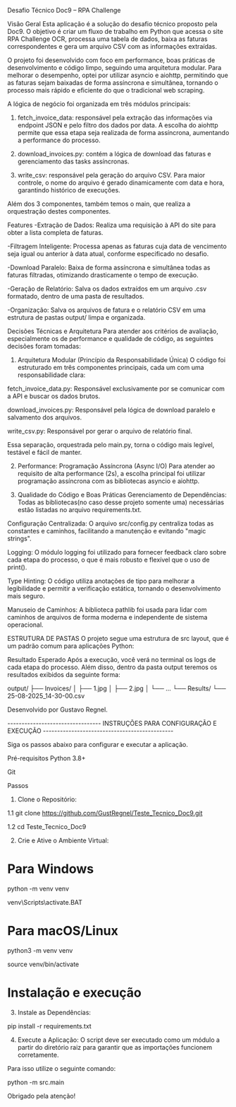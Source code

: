 Desafio Técnico Doc9 – RPA Challenge

Visão Geral
Esta aplicação é a solução do desafio técnico proposto pela Doc9. O objetivo é criar um fluxo de trabalho em Python que acessa o site RPA Challenge OCR, processa uma tabela de dados, baixa as faturas correspondentes e gera um arquivo CSV com as informações extraídas.

O projeto foi desenvolvido com foco em performance, boas práticas de desenvolvimento e código limpo, seguindo uma arquitetura modular. Para melhorar o desempenho, optei por utilizar asyncio e aiohttp, permitindo que as faturas sejam baixadas de forma assíncrona e simultânea, tornando o processo mais rápido e eficiente do que o tradicional web scraping.

A lógica de negócio foi organizada em três módulos principais:

1. fetch_invoice_data: responsável pela extração das informações via endpoint JSON e pelo filtro dos dados por data. A escolha do aiohttp permite que essa etapa seja realizada de forma assíncrona, aumentando a performance do processo.

2. download_invoices.py: contém a lógica de download das faturas e gerenciamento das tasks assíncronas.

3. write_csv: responsável pela geração do arquivo CSV. Para maior controle, o nome do arquivo é gerado dinamicamente com data e hora, garantindo histórico de execuções.

Além dos 3 componentes, também temos o main, que realiza a orquestração destes componentes.

Features
-Extração de Dados: Realiza uma requisição à API do site para obter a lista completa de faturas.

-Filtragem Inteligente: Processa apenas as faturas cuja data de vencimento seja igual ou anterior à data atual, conforme especificado no desafio.

-Download Paralelo: Baixa de forma assíncrona e simultânea todas as faturas filtradas, otimizando drasticamente o tempo de execução.

-Geração de Relatório: Salva os dados extraídos em um arquivo .csv formatado, dentro de uma pasta de resultados.

-Organização: Salva os arquivos de fatura e o relatório CSV em uma estrutura de pastas output/ limpa e organizada.

Decisões Técnicas e Arquitetura
Para atender aos critérios de avaliação, especialmente os de performance e qualidade de código, as seguintes decisões foram tomadas:

1. Arquitetura Modular (Princípio da Responsabilidade Única)
O código foi estruturado em três componentes principais, cada um com uma responsabilidade clara:

fetch_invoice_data.py: Responsável exclusivamente por se comunicar com a API e buscar os dados brutos.

download_invoices.py: Responsável pela lógica de download paralelo e salvamento dos arquivos.

write_csv.py: Responsável por gerar o arquivo de relatório final.

Essa separação, orquestrada pelo main.py, torna o código mais legível, testável e fácil de manter.

2. Performance: Programação Assíncrona (Async I/O)
Para atender ao requisito de alta performance (2s), a escolha principal foi utilizar programação assíncrona com as bibliotecas asyncio e aiohttp.

3. Qualidade do Código e Boas Práticas
Gerenciamento de Dependências: Todas as bibliotecas(no caso desse projeto somente uma) necessárias estão listadas no arquivo requirements.txt.

Configuração Centralizada: O arquivo src/config.py centraliza todas as constantes e caminhos, facilitando a manutenção e evitando "magic strings".

Logging: O módulo logging foi utilizado para fornecer feedback claro sobre cada etapa do processo, o que é mais robusto e flexível que o uso de print().

Type Hinting: O código utiliza anotações de tipo para melhorar a legibilidade e permitir a verificação estática, tornando o desenvolvimento mais seguro.

Manuseio de Caminhos: A biblioteca pathlib foi usada para lidar com caminhos de arquivos de forma moderna e independente de sistema operacional.

ESTRUTURA DE PASTAS
O projeto segue uma estrutura de src layout, que é um padrão comum para aplicações Python:

Resultado Esperado
Após a execução, você verá no terminal os logs de cada etapa do processo. Além disso, dentro da pasta output teremos os resultados exibidos da seguinte forma:

output/
├── Invoices/
│   ├── 1.jpg
│   ├── 2.jpg
│   └── ... 
└── Results/
    └── 25-08-2025_14-30-00.csv

Desenvolvido por Gustavo Regnel.


--------------------------------- INSTRUÇÕES PARA CONFIGURAÇÃO E EXECUÇÃO ----------------------------------------------

Siga os passos abaixo para configurar e executar a aplicação.

Pré-requisitos
Python 3.8+

Git

Passos


1. Clone o Repositório:


1.1 git clone https://github.com/GustRegnel/Teste_Tecnico_Doc9.git


1.2 cd Teste_Tecnico_Doc9


2. Crie e Ative o Ambiente Virtual:


# Para Windows


python -m venv venv


venv\Scripts\activate.BAT


# Para macOS/Linux


python3 -m venv venv


source venv/bin/activate


# Instalação e execução


3. Instale as Dependências:


pip install -r requirements.txt


4. Execute a Aplicação:
O script deve ser executado como um módulo a partir do diretório raiz para garantir que as importações funcionem corretamente.

Para isso utilize o seguinte comando:


python -m src.main


Obrigado pela atenção!